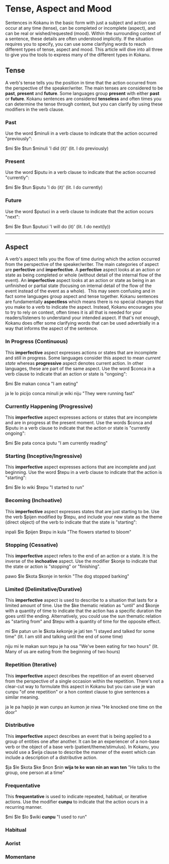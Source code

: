 # Tense, Aspect and Mood

Sentences in Kokanu in the basic form with just a subject and action can occur at any time (tense), can be completed or incomplete (aspect), and can be real or wished/requested (mood). Within the surrounding context of a sentence, these details are often understood implicitly. If the situation requires you to specify, you can use some clarifying words to reach different types of tense, aspect and mood. This article will dive into all three to give you the tools to express many of the different types in Kokanu.

Tense
-----

A verb's tense tells you the position in time that the action occurred from the perspective of the speaker/writer. The main tenses are considered to be **past**, **present** and **future**. Some languages group **present** with either **past** or **future**. Kokanu sentences are considered **tenseless** and often times you can determine the tense through context, but you can clarify by using these modifiers in the verb clause.

### Past

Use the word $minuli in a verb clause to indicate that the action occurred "previously":

$mi $le $tun $minuli 'I did (it)' (lit. I do previously)

### Present

Use the word $iputu in a verb clause to indicate that the action occurred "currently":

$mi $le $tun $iputu 'I do (it)' (lit. I do currently)

### Future

Use the word $putuci in a verb clause to indicate that the action occurs "next":

$mi $le $tun $putuci 'I will do (it)' (lit. I do next(ly))

* * *

Aspect
------

A verb's aspect tells you the flow of time during which the action occurred from the perspective of the speaker/writer. The main categories of aspect are **perfective** and **imperfective**. A **perfective** aspect looks at an action or state as being completed or whole (without detail of the internal flow of the event). An **imperfective** aspect looks at an action or state as being in an unfinished or partial state (focusing on internal detail of the flow of the event instead of the event as a whole).  This may seem confusing and in fact some languages group aspect and tense together. Kokanu sentences are fundamentally **aspectless** which means there is no special changes that you make to a verb to indicate the aspect. Instead, Kokanu encourages you to try to rely on context, often times it is all that is needed for your readers/listeners to understand your intended aspect. If that's not enough, Kokanu does offer some clarifying words that can be used adverbially in a way that informs the aspect of the sentence.

### In Progress (Continuous)

This **imperfective** aspect expresses actions or states that are incomplete and still in progress. Some languages consider this aspect to mean _current state_ whereas **progressive** aspect denotes current action. In other languages, these are part of the same aspect. Use the word $conca in a verb clause to indicate that an action or state is "ongoing":

$mi $le makan conca "I am eating"

ja le lo picijo conca minuli je wiki niju "They were running fast"

### Currently Happening (Progressive)

This **imperfective** aspect expresses actions or states that are incomplete and are in progress at the present moment. Use the words $conca and $iputu in a verb clause to indicate that the action or state is "currently ongoing":

$mi $le pata conca iputu "I am currently reading"

### Starting (Inceptive/Ingressive)

This **imperfective** aspect expresses actions that are incomplete and just beginning. Use the word $tepu in a verb clause to indicate that the action is "starting":

$mi $le lo wiki $tepu "I started to run"

### Becoming (Inchoative)

This **imperfective** aspect expresses states that are just starting to be. Use the verb $pijen modified by $tepu, and include your new state as the theme (direct object) of the verb to indicate that the state is "starting":

inpali $le $pijen $tepu in kula "The flowers started to bloom"

### Stopping (Cessative)

This **imperfective** aspect refers to the end of an action or a state. It is the inverse of the **inchoative** aspect. Use the modifier $konje to indicate that the state or action is "stopping" or "finishing".

pawo $le $kota $konje in tenkin "The dog stopped barking"

### Limited (Delimitative/Durative)

This **imperfective** aspect is used to describe to a situation that lasts for a limited amount of time. Use the $ke thematic relation as "until" and $konje with a quantity of time to indicate that the action has a specific duration the goes until the ending. Alternatively, you could use the sun thematic relation as "starting from" and $tepu with a quantity of time for the opposite effect.

mi $le patun un le $kota $ke $konje je jati ten "I stayed and talked for some time" (lit. I am still and talking until the end of some time)

niju mi le makan sun tepu je ha osa "We've been eating for two hours" (lit. Many of us are eating from the beginning of two hours)

### Repetition (Iterative)

This **imperfective** aspect describes the repetition of an event observed from the perspective of a single occasion within the repetition. There's not a clear-cut way to formulate this aspect in Kokanu but you can use je wan cunpu "of one repetition" or a hon context clause to give sentences a similar meaning.

ja le pa hapijo je wan cunpu an kumon je niwa "He knocked one time on the door"

### Distributive

This **imperfective** aspect describes an event that is being applied to a group of entities one after another. It can be an experiencer of a non-base verb or the object of a base verb (patient/theme/stimulus). In Kokanu, you would use a $wija clause to describe the manner of the event which can include a description of a distributive action.

$ja $le $kota $ke $non $nin **wija te ke wan nin an wan ten** "He talks to the group, one person at a time"

### Frequentative

This **frequentative** is used to indicate repeated, habitual, or iterative actions. Use the modifier **cunpu** to indicate that the action ocurs in a recurring manner.

$mi $le $lo $wiki **cunpu** "I used to run"

### Habitual

### Aorist

### Momentane
